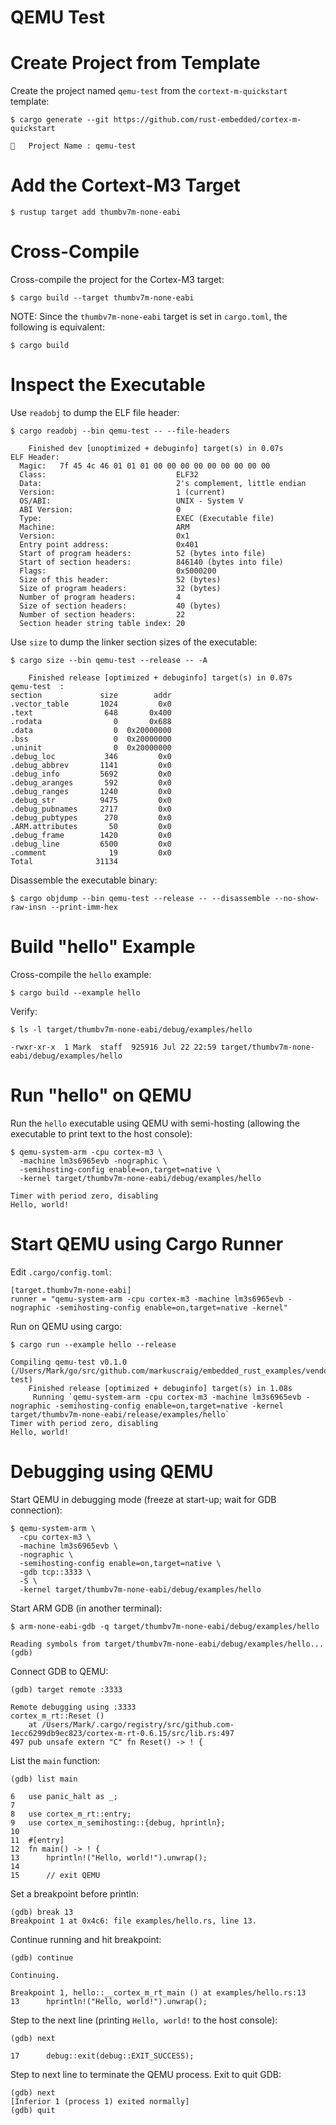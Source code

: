 # QEMU Test

# Create Project from Template

Create the project named `qemu-test` from the `cortext-m-quickstart` template:
```
$ cargo generate --git https://github.com/rust-embedded/cortex-m-quickstart

🤷   Project Name : qemu-test
```

# Add the Cortext-M3 Target

```
$ rustup target add thumbv7m-none-eabi
```

# Cross-Compile

Cross-compile the project for the Cortex-M3 target:
```
$ cargo build --target thumbv7m-none-eabi
```

NOTE: Since the `thumbv7m-none-eabi` target is set in `cargo.toml`, the following is equivalent:
```
$ cargo build
```

# Inspect the Executable

Use `readobj` to dump the ELF file header:
```
$ cargo readobj --bin qemu-test -- --file-headers

    Finished dev [unoptimized + debuginfo] target(s) in 0.07s
ELF Header:
  Magic:   7f 45 4c 46 01 01 01 00 00 00 00 00 00 00 00 00
  Class:                             ELF32
  Data:                              2's complement, little endian
  Version:                           1 (current)
  OS/ABI:                            UNIX - System V
  ABI Version:                       0
  Type:                              EXEC (Executable file)
  Machine:                           ARM
  Version:                           0x1
  Entry point address:               0x401
  Start of program headers:          52 (bytes into file)
  Start of section headers:          846140 (bytes into file)
  Flags:                             0x5000200
  Size of this header:               52 (bytes)
  Size of program headers:           32 (bytes)
  Number of program headers:         4
  Size of section headers:           40 (bytes)
  Number of section headers:         22
  Section header string table index: 20
```

Use `size` to dump the linker section sizes of the executable:
```
$ cargo size --bin qemu-test --release -- -A

    Finished release [optimized + debuginfo] target(s) in 0.07s
qemu-test  :
section             size        addr
.vector_table       1024         0x0
.text                648       0x400
.rodata                0       0x688
.data                  0  0x20000000
.bss                   0  0x20000000
.uninit                0  0x20000000
.debug_loc           346         0x0
.debug_abbrev       1141         0x0
.debug_info         5692         0x0
.debug_aranges       592         0x0
.debug_ranges       1240         0x0
.debug_str          9475         0x0
.debug_pubnames     2717         0x0
.debug_pubtypes      270         0x0
.ARM.attributes       50         0x0
.debug_frame        1420         0x0
.debug_line         6500         0x0
.comment              19         0x0
Total              31134
```

Disassemble the executable binary:
```
$ cargo objdump --bin qemu-test --release -- --disassemble --no-show-raw-insn --print-imm-hex
```

# Build "hello" Example

Cross-compile the `hello` example:
```
$ cargo build --example hello
```

Verify:
```
$ ls -l target/thumbv7m-none-eabi/debug/examples/hello

-rwxr-xr-x  1 Mark  staff  925916 Jul 22 22:59 target/thumbv7m-none-eabi/debug/examples/hello
```

# Run "hello" on QEMU

Run the `hello` executable using QEMU with semi-hosting (allowing the executable to print text to the host console):
```
$ qemu-system-arm -cpu cortex-m3 \
  -machine lm3s6965evb -nographic \
  -semihosting-config enable=on,target=native \
  -kernel target/thumbv7m-none-eabi/debug/examples/hello

Timer with period zero, disabling
Hello, world!
```

# Start QEMU using Cargo Runner

Edit `.cargo/config.toml`:
```
[target.thumbv7m-none-eabi]
runner = "qemu-system-arm -cpu cortex-m3 -machine lm3s6965evb -nographic -semihosting-config enable=on,target=native -kernel"
```

Run on QEMU using cargo:
```
$ cargo run --example hello --release

Compiling qemu-test v0.1.0 (/Users/Mark/go/src/github.com/markuscraig/embedded_rust_examples/vendor/stm/stm_f3_discovery/embedded_rust_book/qemu-test)
    Finished release [optimized + debuginfo] target(s) in 1.08s
     Running `qemu-system-arm -cpu cortex-m3 -machine lm3s6965evb -nographic -semihosting-config enable=on,target=native -kernel target/thumbv7m-none-eabi/release/examples/hello`
Timer with period zero, disabling
Hello, world!
```

# Debugging using QEMU

Start QEMU in debugging mode (freeze at start-up; wait for GDB connection):
```
$ qemu-system-arm \
  -cpu cortex-m3 \
  -machine lm3s6965evb \
  -nographic \
  -semihosting-config enable=on,target=native \
  -gdb tcp::3333 \
  -S \
  -kernel target/thumbv7m-none-eabi/debug/examples/hello
```

Start ARM GDB (in another terminal):
```
$ arm-none-eabi-gdb -q target/thumbv7m-none-eabi/debug/examples/hello

Reading symbols from target/thumbv7m-none-eabi/debug/examples/hello...
(gdb)
```

Connect GDB to QEMU:
```
(gdb) target remote :3333

Remote debugging using :3333
cortex_m_rt::Reset ()
    at /Users/Mark/.cargo/registry/src/github.com-1ecc6299db9ec823/cortex-m-rt-0.6.15/src/lib.rs:497
497	pub unsafe extern "C" fn Reset() -> ! {
```

List the `main` function:
```
(gdb) list main

6	use panic_halt as _;
7
8	use cortex_m_rt::entry;
9	use cortex_m_semihosting::{debug, hprintln};
10
11	#[entry]
12	fn main() -> ! {
13	    hprintln!("Hello, world!").unwrap();
14
15	    // exit QEMU
```

Set a breakpoint before println:
```
(gdb) break 13
Breakpoint 1 at 0x4c6: file examples/hello.rs, line 13.
```

Continue running and hit breakpoint:
```
(gdb) continue

Continuing.

Breakpoint 1, hello::__cortex_m_rt_main () at examples/hello.rs:13
13	    hprintln!("Hello, world!").unwrap();
```

Step to the next line (printing `Hello, world!` to the host console):
```
(gdb) next

17	    debug::exit(debug::EXIT_SUCCESS);
```

Step to next line to terminate the QEMU process. Exit to quit GDB:
```
(gdb) next
[Inferior 1 (process 1) exited normally]
(gdb) quit
```
